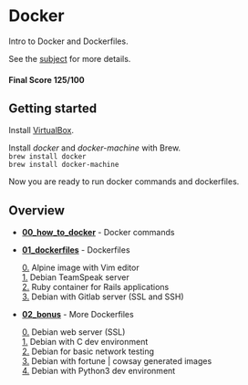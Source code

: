 # Docker

Intro to Docker and Dockerfiles.

See the [subject](https://github.com/dfinnis/Docker/blob/master/subject.pdf) for more details.

#### Final Score 125/100


## Getting started

Install [VirtualBox](https://www.virtualbox.org/).

Install *docker* and *docker-machine* with Brew. <br>
```brew install docker``` <br>
```brew install docker-machine```

Now you are ready to run docker commands and dockerfiles.


## Overview

* [**00_how_to_docker**](https://github.com/dfinnis/Docker/tree/master/00_how_to_docker) - Docker commands

* [**01_dockerfiles**](https://github.com/dfinnis/Docker/tree/master/01_dockerfiles) - Dockerfiles

  [0.](https://github.com/dfinnis/Docker/blob/master/01_dockerfiles/ex00/Dockerfile) Alpine image with Vim editor <br>
  [1.](https://github.com/dfinnis/Docker/blob/master/01_dockerfiles/ex01/Dockerfile) Debian TeamSpeak server <br>
  [2.](https://github.com/dfinnis/Docker/blob/master/01_dockerfiles/ex02/Dockerfile) Ruby container for Rails applications <br>
  [3.](https://github.com/dfinnis/Docker/blob/master/01_dockerfiles/ex03/Dockerfile) Debian with Gitlab server (SSL and SSH)

* [**02_bonus**](https://github.com/dfinnis/Docker/tree/master/02_bonus) - More Dockerfiles

  [0.](https://github.com/dfinnis/Docker/blob/master/02_bonus/b00/Dockerfile) Debian web server (SSL) <br>
  [1.](https://github.com/dfinnis/Docker/blob/master/02_bonus/b01/Dockerfile) Debian with C dev environment <br>
  [2.](https://github.com/dfinnis/Docker/blob/master/02_bonus/b02/Dockerfile) Debian for basic network testing <br>
  [3.](https://github.com/dfinnis/Docker/blob/master/02_bonus/b03/Dockerfile) Debian with fortune | cowsay generated images <br>
  [4.](https://github.com/dfinnis/Docker/blob/master/02_bonus/b04/Dockerfile) Debian with Python3 dev environment
